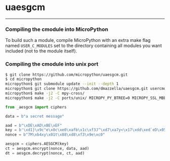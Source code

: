 
# uaesgcm

---------------

### Compiling the cmodule into MicroPython

To build such a module, compile MicroPython with an extra make flag named ```USER_C_MODULES``` set to the directory containing all modules you want included (not to the module itself).

### Compiling the cmodule into unix port

```bash
$ git clone https://github.com/micropython/uaesgcm.git
$ cd micropython
micropython$ git submodule update --init --depth 1
micropython$ git clone https://github.com/dmazzella/uaesgcm.git usercmodule/uaesgcm
micropython$ make -j2 -C mpy-cross/
micropython$ make -j2 -C ports/unix/ MICROPY_PY_BTREE=0 MICROPY_SSL_MBEDTLS=1 USER_C_MODULES="$(pwd)/usercmodule"
```

```python
from _aesgcm import ciphers

data = b"a secret message"

aad = b"\xDE\xAD\xBE\xEF"
key = b'\xd1}\x9c"e\x0c\xe0\xafb\x1c\xf3J^\xd7\xa7y<\x17\xdd\xed`eD\x051\xae\xbb\xa2\x91\xfeD\xe1'
nonce = b"7M\xb4xy\x01t\x88\xd8\xf3\x9e\xc0"

aesgcm = ciphers.AESGCM(key)
ct = aesgcm.encrypt(nonce, data, aad)
dt = aesgcm.decrypt(nonce, ct, aad)
```
